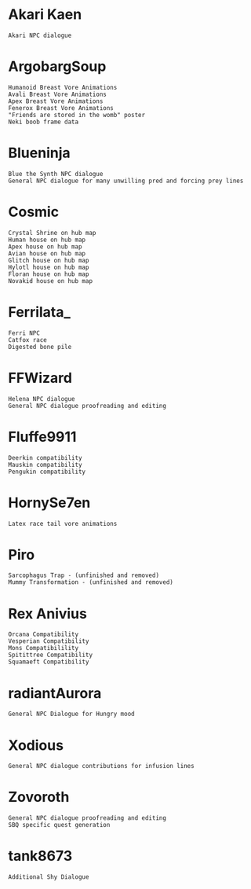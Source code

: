 # Akari Kaen
	Akari NPC dialogue

# ArgobargSoup
	Humanoid Breast Vore Animations
	Avali Breast Vore Animations
	Apex Breast Vore Animations
	Fenerox Breast Vore Animations
	"Friends are stored in the womb" poster
	Neki boob frame data

# Blueninja
	Blue the Synth NPC dialogue
	General NPC dialogue for many unwilling pred and forcing prey lines

# Cosmic
	Crystal Shrine on hub map
	Human house on hub map
	Apex house on hub map
	Avian house on hub map
	Glitch house on hub map
	Hylotl house on hub map
	Floran house on hub map
	Novakid house on hub map

# Ferrilata_
	Ferri NPC
	Catfox race
	Digested bone pile

# FFWizard
	Helena NPC dialogue
	General NPC dialogue proofreading and editing

# Fluffe9911
	Deerkin compatibility
	Mauskin compatibility
	Pengukin compatibility

# HornySe7en
	Latex race tail vore animations

# Piro
	Sarcophagus Trap - (unfinished and removed)
	Mummy Transformation - (unfinished and removed)

# Rex Anivius
	Orcana Compatibility
	Vesperian Compatibility
	Mons Compatibilility
	Spitittree Compatibility
	Squamaeft Compatibility

# radiantAurora
	General NPC Dialogue for Hungry mood

# Xodious
	General NPC dialogue contributions for infusion lines

# Zovoroth
	General NPC dialogue proofreading and editing
	SBQ specific quest generation

# tank8673
	Additional Shy Dialogue
